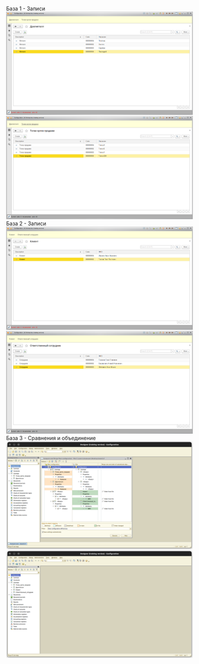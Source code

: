 База 1 - Записи
![Image alt](https://github.com/AhEhIOhYou/1c/blob/main/lab1/screenshots/base1/Screenshot%20from%202022-09-14%2014-32-12.png)
![Image alt](https://github.com/AhEhIOhYou/1c/blob/main/lab1/screenshots/base1/Screenshot%20from%202022-09-14%2014-32-37.png)
База 2 - Записи
![Image alt](https://github.com/AhEhIOhYou/1c/blob/main/lab1/screenshots/base2/Screenshot%20from%202022-09-14%2016-29-14.png)
![Image alt](https://github.com/AhEhIOhYou/1c/blob/main/lab1/screenshots/base2/Screenshot%20from%202022-09-14%2016-32-09.png)
База 3 - Сравнения и объединение
![Image alt](https://github.com/AhEhIOhYou/1c/blob/main/lab1/screenshots/base3/Screenshot%20from%202022-09-22%2014-02-43.png)
![Image alt](https://github.com/AhEhIOhYou/1c/blob/main/lab1/screenshots/base3/Screenshot%20from%202022-09-22%2014-03-03.png)
